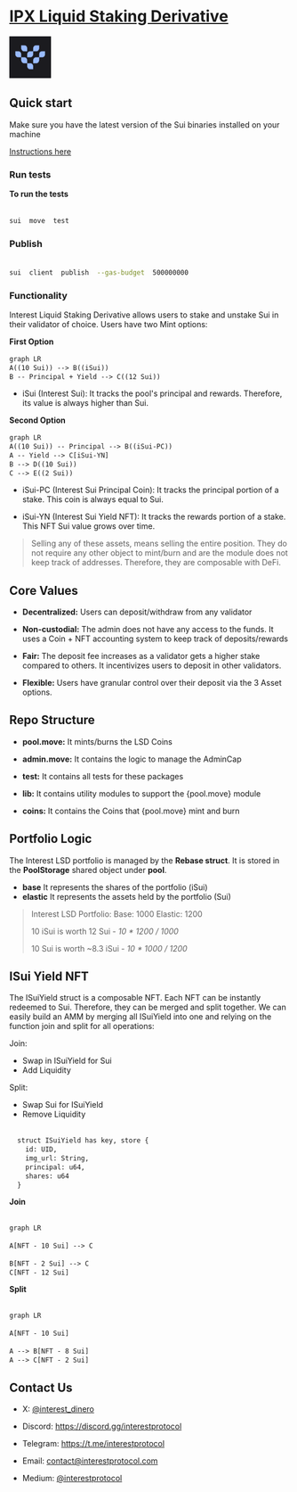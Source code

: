 # [IPX Liquid Staking Derivative](https://www.interestprotocol.com/)

<p>  <img  width="75px"height="75px"  src="./assets/logo.png" /></p>

## Quick start

Make sure you have the latest version of the Sui binaries installed on your machine

[Instructions here](https://docs.sui.io/devnet/build/install)

### Run tests

**To run the tests**

```bash

sui  move  test

```

### Publish

```bash

sui  client  publish  --gas-budget  500000000

```

### Functionality

Interest Liquid Staking Derivative allows users to stake and unstake Sui in their validator of choice. Users have two Mint options:

**First Option**

```mermaid
graph LR
A((10 Sui)) --> B((iSui))
B -- Principal + Yield --> C((12 Sui))
```

- iSui (Interest Sui): It tracks the pool's principal and rewards. Therefore, its value is always higher than Sui.

**Second Option**

```mermaid
graph LR
A((10 Sui)) -- Principal --> B((iSui-PC))
A -- Yield --> C[iSui-YN]
B --> D((10 Sui))
C --> E((2 Sui))
```

- iSui-PC (Interest Sui Principal Coin): It tracks the principal portion of a stake. This coin is always equal to Sui.

- iSui-YN (Interest Sui Yield NFT): It tracks the rewards portion of a stake. This NFT Sui value grows over time.

> Selling any of these assets, means selling the entire position. They
> do not require any other object to mint/burn and are the module does not keep track of addresses. Therefore, they are
> composable with DeFi.

## Core Values

- **Decentralized:** Users can deposit/withdraw from any validator

- **Non-custodial:** The admin does not have any access to the funds. It uses a Coin + NFT accounting system to keep track of deposits/rewards

- **Fair:** The deposit fee increases as a validator gets a higher stake compared to others. It incentivizes users to deposit in other validators.

- **Flexible:** Users have granular control over their deposit via the 3 Asset options.

## Repo Structure

- **pool.move:** It mints/burns the LSD Coins

- **admin.move:** It contains the logic to manage the AdminCap

- **test:** It contains all tests for these packages

- **lib:** It contains utility modules to support the {pool.move} module

- **coins:** It contains the Coins that {pool.move} mint and burn

## Portfolio Logic

The Interest LSD portfolio is managed by the **Rebase struct**. It is stored in the **PoolStorage** shared object under **pool**.

- **base** It represents the shares of the portfolio (iSui)
- **elastic** It represents the assets held by the portfolio (Sui)

> Interest LSD Portfolio:
> Base: 1000
> Elastic: 1200
>
> 10 iSui is worth 12 Sui - _10 \* 1200 / 1000_
>
> 10 Sui is worth ~8.3 iSui - _10 \* 1000 / 1200_

## ISui Yield NFT

The ISuiYield struct is a composable NFT. Each NFT can be instantly redeemed to Sui. Therefore, they can be merged and split together. We can easily build an AMM by merging all ISuiYield into one and relying on the function join and split for all operations:

Join:

- Swap in ISuiYield for Sui
- Add Liquidity

Split:

- Swap Sui for ISuiYield
- Remove Liquidity

```move

  struct ISuiYield has key, store {
    id: UID,
    img_url: String,
    principal: u64,
    shares: u64
  }

```

**Join**

```mermaid

graph LR

A[NFT - 10 Sui] --> C

B[NFT - 2 Sui] --> C
C[NFT - 12 Sui]
```

**Split**

```mermaid

graph LR

A[NFT - 10 Sui]

A --> B[NFT - 8 Sui]
A --> C[NFT - 2 Sui]
```

## Contact Us

- X: [@interest_dinero](https://x.com/interest_dinero)

- Discord: https://discord.gg/interestprotocol

- Telegram: https://t.me/interestprotocol

- Email: [contact@interestprotocol.com](mailto:contact@interestprotocol.com)

- Medium: [@interestprotocol](https://medium.com/@interestprotocol)
